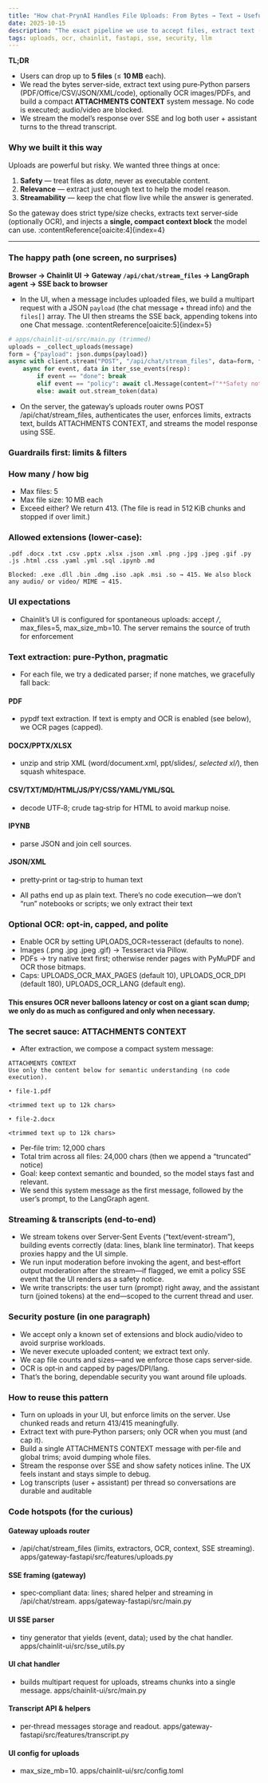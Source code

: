 ```yaml
---
title: "How chat-PrynAI Handles File Uploads: From Bytes → Text → Useful Context (Safely)"
date: 2025-10-15
description: "The exact pipeline we use to accept files, extract text (with optional OCR), and feed a compact 'attachments context' to the model—streamed end-to-end."
tags: uploads, ocr, chainlit, fastapi, sse, security, llm
---
```


**TL;DR**  
- Users can drop up to **5 files** (≤ **10 MB** each).
- We read the bytes server‑side, extract text using pure‑Python parsers (PDF/Office/CSV/JSON/XML/code), optionally OCR images/PDFs, and build a compact **ATTACHMENTS CONTEXT** system message. No code is executed; audio/video are blocked.
- We stream the model’s response over SSE and log both user + assistant turns to the thread transcript.

### Why we built it this way

Uploads are powerful but risky. We wanted three things at once:

1. **Safety** — treat files as *data*, never as executable content.  
2. **Relevance** — extract just enough text to help the model reason.  
3. **Streamability** — keep the chat flow live while the answer is generated.

So the gateway does strict type/size checks, extracts text server‑side (optionally OCR), and injects a **single, compact context block** the model can use. :contentReference[oaicite:4]{index=4}

---

### The happy path (one screen, no surprises)

**Browser → Chainlit UI → Gateway `/api/chat/stream_files` → LangGraph agent → SSE back to browser**

- In the UI, when a message includes uploaded files, we build a multipart request with a JSON `payload` (the chat message + thread info) and the `files[]` array. The UI then streams the SSE back, appending tokens into one Chat message. :contentReference[oaicite:5]{index=5}

```python
# apps/chainlit-ui/src/main.py (trimmed)
uploads = _collect_uploads(message)
form = {"payload": json.dumps(payload)}
async with client.stream("POST", "/api/chat/stream_files", data=form, files=files, headers=headers) as resp:
    async for event, data in iter_sse_events(resp):
        if event == "done": break
        elif event == "policy": await cl.Message(content=f"**Safety notice:** {data}").send()
        else: await out.stream_token(data)
```
- On the server, the gateway’s uploads router owns POST /api/chat/stream_files, authenticates the user, enforces limits, extracts text, builds ATTACHMENTS CONTEXT, and streams the model response using SSE.
### Guardrails first: limits & filters

### How many / how big

- Max files: 5
- Max file size: 10 MB each
- Exceed either? We return 413. (The file is read in 512 KiB chunks and stopped if over limit.)

### Allowed extensions (lower‑case):
```
.pdf .docx .txt .csv .pptx .xlsx .json .xml .png .jpg .jpeg .gif .py .js .html .css .yaml .yml .sql .ipynb .md

Blocked: .exe .dll .bin .dmg .iso .apk .msi .so → 415. We also block any audio/ or video/ MIME → 415.
```
### UI expectations
- Chainlit’s UI is configured for spontaneous uploads: accept */*, max_files=5, max_size_mb=10. The server remains the source of truth for enforcement

### Text extraction: pure‑Python, pragmatic
- For each file, we try a dedicated parser; if none matches, we gracefully fall back:
#### PDF
- pypdf text extraction. If text is empty and OCR is enabled (see below), we OCR pages (capped).

#### DOCX/PPTX/XLSX 
- unzip and strip XML (word/document.xml, ppt/slides/*, selected xl/*), then squash whitespace.

#### CSV/TXT/MD/HTML/JS/PY/CSS/YAML/YML/SQL
- decode UTF‑8; crude tag‑strip for HTML to avoid markup noise.

#### IPYNB
- parse JSON and join cell sources.
#### JSON/XML
- pretty‑print or tag‑strip to human text

- All paths end up as plain text. There’s no code execution—we don’t “run” notebooks or scripts; we only extract their text

### Optional OCR: opt‑in, capped, and polite

- Enable OCR by setting UPLOADS_OCR=tesseract (defaults to none).
- Images (.png .jpg .jpeg .gif) → Tesseract via Pillow.
- PDFs → try native text first; otherwise render pages with PyMuPDF and OCR those bitmaps.
- Caps: UPLOADS_OCR_MAX_PAGES (default 10), UPLOADS_OCR_DPI (default 180), UPLOADS_OCR_LANG (default eng).

#### This ensures OCR never balloons latency or cost on a giant scan dump; we only do as much as configured and only when necessary.

### The secret sauce: ATTACHMENTS CONTEXT

- After extraction, we compose a compact system message:

```
ATTACHMENTS CONTEXT
Use only the content below for semantic understanding (no code execution).

• file-1.pdf

<trimmed text up to 12k chars>

• file-2.docx

<trimmed text up to 12k chars>

```
- Per‑file trim: 12,000 chars
- Total trim across all files: 24,000 chars (then we append a “truncated” notice)
- Goal: keep context semantic and bounded, so the model stays fast and relevant.
- We send this system message as the first message, followed by the user’s prompt, to the LangGraph agent.

### Streaming & transcripts (end‑to‑end)

- We stream tokens over Server‑Sent Events (“text/event-stream”), building events correctly (data: lines, blank line terminator). That keeps proxies happy and the UI simple.
- We run input moderation before invoking the agent, and best‑effort output moderation after the stream—if flagged, we emit a policy SSE event that the UI renders as a safety notice.
- We write transcripts: the user turn (prompt) right away, and the assistant turn (joined tokens) at the end—scoped to the current thread and user.

### Security posture (in one paragraph)

- We accept only a known set of extensions and block audio/video to avoid surprise workloads.
- We never execute uploaded content; we extract text only.
- We cap file counts and sizes—and we enforce those caps server‑side.
- OCR is opt‑in and capped by pages/DPI/lang.
- That’s the boring, dependable security you want around file uploads.


### How to reuse this pattern

- Turn on uploads in your UI, but enforce limits on the server. Use chunked reads and return 413/415 meaningfully.
- Extract text with pure‑Python parsers; only OCR when you must (and cap it).
- Build a single ATTACHMENTS CONTEXT message with per‑file and global trims; avoid dumping whole files.
- Stream the response over SSE and show safety notices inline. The UX feels instant and stays simple to debug.
- Log transcripts (user + assistant) per thread so conversations are durable and auditable

 ### Code hotspots (for the curious)

#### Gateway uploads router
-  /api/chat/stream_files (limits, extractors, OCR, context, SSE streaming).
apps/gateway-fastapi/src/features/uploads.py

#### SSE framing (gateway)
- spec‑compliant data: lines; shared helper and streaming in /api/chat/stream.
apps/gateway-fastapi/src/main.py

#### UI SSE parser
- tiny generator that yields (event, data); used by the chat handler.
apps/chainlit-ui/src/sse_utils.py

#### UI chat handler
- builds multipart request for uploads, streams chunks into a single message.
apps/chainlit-ui/src/main.py

#### Transcript API & helpers
- per‑thread messages storage and readout.
apps/gateway-fastapi/src/features/transcript.py

#### UI config for uploads
- max_size_mb=10. apps/chainlit-ui/src/config.toml

